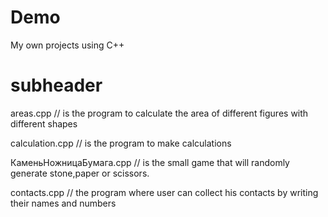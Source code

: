# Demo
My own projects using C++ 
# subheader
areas.cpp // is the program to calculate the area of different figures with different shapes

calculation.cpp // is the program to make calculations

КаменьНожницаБумага.cpp // is the small game that will randomly generate stone,paper or scissors.

contacts.cpp // the program where user can collect his contacts by writing their names and numbers
